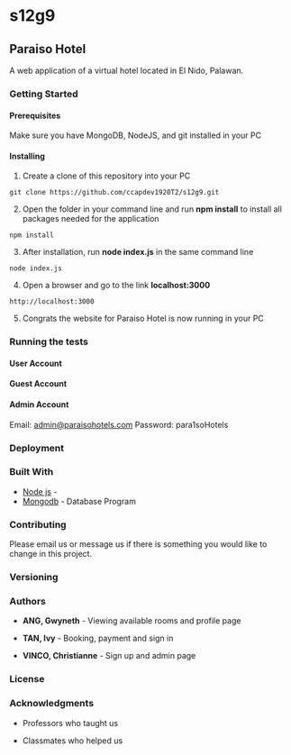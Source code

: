 # s12g9

## Paraiso Hotel
A web application of a virtual hotel located in El Nido, Palawan.

### Getting Started

#### Prerequisites
Make sure you have MongoDB, NodeJS, and git installed in your PC

#### Installing

1. Create a clone of this repository into your PC

```
git clone https://github.com/ccapdev1920T2/s12g9.git
```

2. Open the folder in your command line and run **npm install** to install all packages needed for the application

```
npm install
```

3. After installation, run **node index.js** in the same command line

```
node index.js
```

4. Open a browser and go to the link **localhost:3000** 

```
http://localhost:3000
```

5. Congrats the website for Paraiso Hotel is now running in your PC

### Running the tests

#### User Account


#### Guest Account

#### Admin Account
Email: admin@paraisohotels.com
Password: para1soHotels

### Deployment

### Built With

* [Node js](https://nodejs.org/en/) - 
* [Mongodb](https://www.mongodb.com/) - Database Program

### Contributing

Please email us or message us if there is something you would like to change in this project.

### Versioning

### Authors 
* **ANG, Gwyneth** - Viewing available rooms and profile page

* **TAN, Ivy** - Booking, payment and sign in

* **VINCO, Christianne** - Sign up and admin page

### License

### Acknowledgments

* Professors who taught us 

* Classmates who helped us

